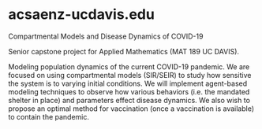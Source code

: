 # acsaenz-ucdavis.edu
Compartmental Models and Disease Dynamics of COVID-19

Senior capstone project for Applied Mathematics (MAT 189 UC DAVIS).

Modeling population dynamics of the current COVID-19 pandemic. We are focused on using compartmental models (SIR/SEIR) to study how sensitive the system is to varying initial conditions. We will implement agent-based modeling techniques to observe how various behaviors (i.e. the mandated shelter in place) and parameters effect disease dynamics. We also wish to propose an optimal method for vaccination (once a vaccination is available) to contain the pandemic.
